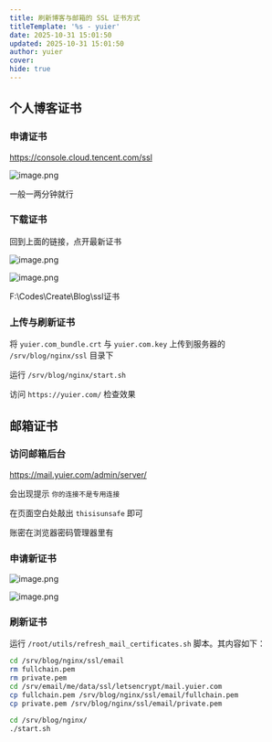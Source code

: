 ```yaml
---
title: 刷新博客与邮箱的 SSL 证书方式
titleTemplate: '%s - yuier'
date: 2025-10-31 15:01:50
updated: 2025-10-31 15:01:50
author: yuier
cover: 
hide: true
---
```


## 个人博客证书

### 申请证书

https://console.cloud.tencent.com/ssl

![image.png](https://s2.loli.net/2025/10/31/v8dT2pLgC65QPht.png)

一般一两分钟就行

### 下载证书

回到上面的链接，点开最新证书

![image.png](https://s2.loli.net/2025/10/31/jt4PBNmEKecDU8V.png)

![image.png](https://s2.loli.net/2025/10/31/ROvahUxIFSNsGdb.png)

F:\Codes\Create\Blog\ssl证书

### 上传与刷新证书

将 `yuier.com_bundle.crt` 与 `yuier.com.key` 上传到服务器的 `/srv/blog/nginx/ssl` 目录下

运行 `/srv/blog/nginx/start.sh`

访问 `https://yuier.com/` 检查效果

## 邮箱证书

### 访问邮箱后台

https://mail.yuier.com/admin/server/

会出现提示 `你的连接不是专用连接`

在页面空白处敲出 `thisisunsafe` 即可

账密在浏览器密码管理器里有

### 申请新证书

![image.png](https://s2.loli.net/2025/10/31/7sfiw1GmBachEdk.png)

![image.png](https://s2.loli.net/2025/10/31/eSXn2ypB1Tqi7o8.png)

### 刷新证书

运行 `/root/utils/refresh_mail_certificates.sh` 脚本。其内容如下：

```bash
cd /srv/blog/nginx/ssl/email
rm fullchain.pem
rm private.pem
cd /srv/email/me/data/ssl/letsencrypt/mail.yuier.com
cp fullchain.pem /srv/blog/nginx/ssl/email/fullchain.pem
cp private.pem /srv/blog/nginx/ssl/email/private.pem

cd /srv/blog/nginx/
./start.sh
```